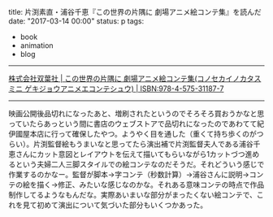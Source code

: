 title: 片渕素直・浦谷千恵『この世界の片隅に 劇場アニメ絵コンテ集』を読んだ
date: "2017-03-14 00:00"
status: p
tags:
- book
- animation
- blog
---

[株式会社双葉社 \| この世界の片隅に 劇場アニメ絵コンテ集\(コノセカイノカタスミニ ゲキジョウアニメエコンテシュウ\) \| ISBN:978\-4\-575\-31187\-7](http://www.futabasha.co.jp/booksdb/book/bookview/978-4-575-31187-7.html)

---

映画公開後品切れになったあと、増刷されたというのでそろそろ買おうかなと思っていたらあっという間に書店のウェブストアで品切れになったのであわてて紀伊國屋本店に行って確保したやつ。ようやく目を通した（重くて持ち歩くのがつらい）。片渕監督絵もうまいなと思ってたら演出補で片渕監督夫人である浦谷千恵さんにカット意図とレイアウトを伝えて描いてもらいながら1カットづつ進めるという夫婦二人三脚スタイルでの絵コンテなのだそうだ。それどういう感じで作業するのかなー。監督が脚本→字コンテ（秒数計算）→浦谷さんに説明→コンテの絵を描く→修正、みたいな感じなのかな。それある意味コンテの時点で作品制作してるようなもんだな。実際あいまいな部分がまったくない絵コンテで、これを見て初めて演出について気づいた部分もいくつかあった。
